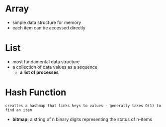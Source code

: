 # Array
- simple data structure for memory
- each item can be accessed directly 

# List 
- most fundamental data structure 
- a collection of data values as a sequence
	- **a list of processes**

# Hash Function 
	creattes a hashmap that links keys to values - generally takes O(1) to find an item

- **bitmap:** a string of n binary digits representing the status of n-items 
